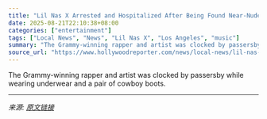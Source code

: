 ```yaml
---
title: "Lil Nas X Arrested and Hospitalized After Being Found Near-Nude Walking Down L.A. Street (Reports)"
date: 2025-08-21T22:10:38+08:00
categories: ["entertainment"]
tags: ["Local News", "News", "Lil Nas X", "Los Angeles", "music"]
summary: "The Grammy-winning rapper and artist was clocked by passersby while wearing underwear and a pair of cowboy boots."
source_url: "https://www.hollywoodreporter.com/news/local-news/lil-nas-x-arrested-hospitalized-near-nude-walking-la-1236350816/"
---
```


The Grammy-winning rapper and artist was clocked by passersby while wearing underwear and a pair of cowboy boots.

---

*来源: [原文链接](https://www.hollywoodreporter.com/news/local-news/lil-nas-x-arrested-hospitalized-near-nude-walking-la-1236350816/)*
